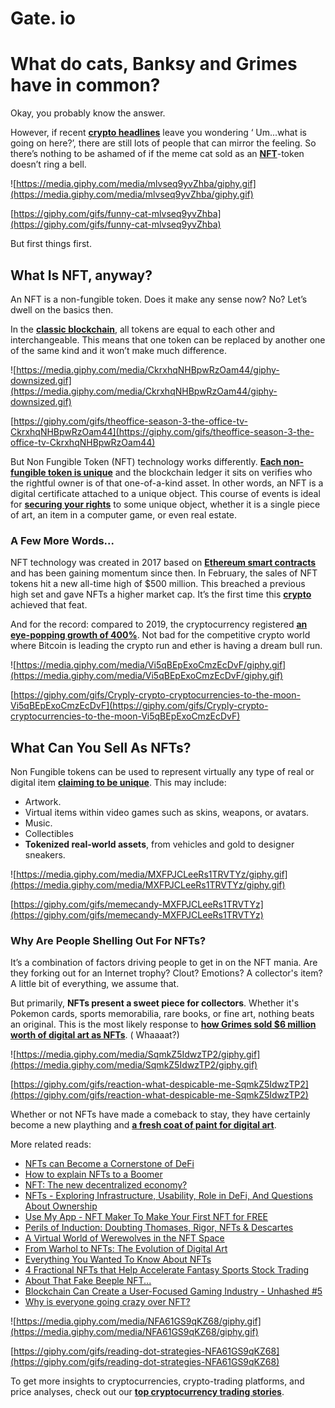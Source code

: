 # Gate. io

# What do cats, Banksy and Grimes have in common?

Okay, you probably know the answer.

However, if recent **[crypto headlines](https://hackernoon.com/monkey-see-monkey-do-is-why-paypal-is-entering-crypto-and-it-is-awesome-bryan-legend-ye1z33gv)** leave you wondering ‘ Um...what is going on here?’, there are still lots of people that can mirror the feeling. So there’s nothing to be ashamed of if the meme cat sold as an **[NFT](https://hackernoon.com/tagged/NFT)**-token doesn’t ring a bell.

![https://media.giphy.com/media/mlvseq9yvZhba/giphy.gif](https://media.giphy.com/media/mlvseq9yvZhba/giphy.gif)

[https://giphy.com/gifs/funny-cat-mlvseq9yvZhba](https://giphy.com/gifs/funny-cat-mlvseq9yvZhba)

But first things first.

## What Is NFT, anyway?

An NFT is a non-fungible token. Does it make any sense now? No? Let’s dwell on the basics then.

In the **[classic blockchain](https://hackernoon.com/the-state-of-blockchain-interoperability-in-2021-bb1s33of)**, all tokens are equal to each other and interchangeable. This means that one token can be replaced by another one of the same kind and it won’t make much difference.

![https://media.giphy.com/media/CkrxhqNHBpwRzOam44/giphy-downsized.gif](https://media.giphy.com/media/CkrxhqNHBpwRzOam44/giphy-downsized.gif)

[https://giphy.com/gifs/theoffice-season-3-the-office-tv-CkrxhqNHBpwRzOam44](https://giphy.com/gifs/theoffice-season-3-the-office-tv-CkrxhqNHBpwRzOam44)

But Non Fungible Token (NFT) technology works differently. **[Each non-fungible token is unique](https://hackernoon.com/5-blockchain-games-and-nft-projects-taking-over-art-and-entertainment-0z4c3388)** and the blockchain ledger it sits on verifies who the rightful owner is of that one-of-a-kind asset. In other words, an NFT is a digital certificate attached to a unique object. This course of events is ideal for [**securing your rights**](https://hackernoon.com/investing-in-cybersecurity-to-build-a-successful-exchange-with-ben-zhou-ceo-at-bybit-562333w0) to some unique object, whether it is a single piece of art, an item in a computer game, or even real estate.

### A Few More Words...

NFT technology was created in 2017 based on **[Ethereum smart contracts](https://hackernoon.com/what-does-ethereum-30-look-like-yr1134eu)** and has been gaining momentum since then. In February, the sales of NFT tokens hit a new all-time high of $500 million. This breached a previous high set and gave NFTs a higher market cap. It’s the first time this **[crypto](https://hackernoon.com/tagged/crypto)** achieved that feat.

And for the record: compared to 2019, the cryptocurrency registered **[an eye-popping growth of 400%](https://hackernoon.com/the-skills-required-to-succeed-in-crypto-are-different-from-others-xinshu-dong-of-iosg-ventures-3b2p33i2)**. Not bad for the competitive crypto world where Bitcoin is leading the crypto run and ether is having a dream bull run.

![https://media.giphy.com/media/Vi5qBEpExoCmzEcDvF/giphy.gif](https://media.giphy.com/media/Vi5qBEpExoCmzEcDvF/giphy.gif)

[https://giphy.com/gifs/Cryply-crypto-cryptocurrencies-to-the-moon-Vi5qBEpExoCmzEcDvF](https://giphy.com/gifs/Cryply-crypto-cryptocurrencies-to-the-moon-Vi5qBEpExoCmzEcDvF)

## What Can You Sell As NFTs?

Non Fungible tokens can be used to represent virtually any type of real or digital item **[claiming to be unique](https://hackernoon.com/a-new-paradigm-for-the-internet-cryptography-blockchain-and-online-societies-3q8b33o4)**. This may include:

- Artwork.
- Virtual items within video games such as skins, weapons, or avatars.
- Music.
- Collectibles
- **Tokenized real-world assets**, from vehicles and gold to designer sneakers.

![https://media.giphy.com/media/MXFPJCLeeRs1TRVTYz/giphy.gif](https://media.giphy.com/media/MXFPJCLeeRs1TRVTYz/giphy.gif)

[https://giphy.com/gifs/memecandy-MXFPJCLeeRs1TRVTYz](https://giphy.com/gifs/memecandy-MXFPJCLeeRs1TRVTYz)

### Why Are People Shelling Out For NFTs?

It’s a combination of factors driving people to get in on the NFT mania. Are they forking out for an Internet trophy? Clout? Emotions? A collector's item? A little bit of everything, we assume that.

But primarily, **NFTs present a sweet piece for collectors**. Whether it's Pokemon cards, sports memorabilia, rare books, or fine art, nothing beats an original. This is the most likely response to **[how Grimes sold $6 million worth of digital art as NFTs](https://hackernoon.com/nfts-are-bigger-than-the-sum-of-their-individual-parts-362433lk)**. ( Whaaaat?)

![https://media.giphy.com/media/SqmkZ5IdwzTP2/giphy.gif](https://media.giphy.com/media/SqmkZ5IdwzTP2/giphy.gif)

[https://giphy.com/gifs/reaction-what-despicable-me-SqmkZ5IdwzTP2](https://giphy.com/gifs/reaction-what-despicable-me-SqmkZ5IdwzTP2)

Whether or not NFTs have made a comeback to stay, they have certainly become a new plaything and **[a fresh coat of paint for digital art](https://hackernoon.com/aggregators-are-the-next-big-thing-in-defi-081b32vp)**.

More related reads:

- [NFTs can Become a Cornerstone of DeFi](https://hackernoon.com/nfts-can-become-a-cornerstone-of-defi-dpo34po)
- [How to explain NFTs to a Boomer](https://hackernoon.com/how-to-explain-nfts-to-a-boomer-3v3c35q0)
- [NFT: The new decentralized economy?](https://hackernoon.com/nft-the-new-decentralized-economy-iem3421)
- [NFTs - Exploring Infrastructure, Usability, Role in DeFi, And Questions About Ownership](https://hackernoon.com/nfts-exploring-infrastructure-usability-role-in-defi-and-questions-about-ownership-ba8y341f)
- [Use My App - NFT Maker To Make Your First NFT for FREE](https://hackernoon.com/use-my-app-nft-maker-to-make-your-first-nft-for-free-vo303478)
- [Perils of Induction: Doubting Thomases, Rigor, NFTs & Descartes](https://hackernoon.com/perils-of-induction-doubting-thomases-rigor-experience-as-teacher-and-what-do-nfts-have-to-do-with-gqm3493)
- [A Virtual World of Werewolves in the NFT Space](https://hackernoon.com/a-virtual-world-of-werewolves-in-the-nft-space-uz2934sk)
- [From Warhol to NFTs: The Evolution of Digital Art](https://hackernoon.com/from-warhol-to-nfts-the-evolution-of-digital-art-c32434rt)
- [Everything You Wanted To Know About NFTs](https://hackernoon.com/everything-you-wanted-to-know-about-nfts-wm1o34y6)
- [4 Fractional NFTs that Help Accelerate Fantasy Sports Stock Trading](https://hackernoon.com/4-fractional-nfts-that-help-accelerate-fantasy-sports-stock-trading-k71b34as)
- [About That Fake Beeple NFT...](https://hackernoon.com/about-that-fake-beeple-nft-0w1k35u9)
- [Blockchain Can Create a User-Focused Gaming Industry - Unhashed #5](https://hackernoon.com/blockchain-can-create-a-user-focused-gaming-industry-unhashed-5-tl1x34i6)
- [Why is everyone going crazy over NFT?](https://hackernoon.com/why-is-everyone-going-crazy-over-nft-11m33ea)

![https://media.giphy.com/media/NFA61GS9qKZ68/giphy.gif](https://media.giphy.com/media/NFA61GS9qKZ68/giphy.gif)

[https://giphy.com/gifs/reading-dot-strategies-NFA61GS9qKZ68](https://giphy.com/gifs/reading-dot-strategies-NFA61GS9qKZ68)

To get more insights to cryptocurrencies, crypto-trading platforms, and price analyses, check out our **[top cryptocurrency trading stories](https://hackernoon.com/2021-crypto-marketing-trends-from-a-bitcoin-ad-network-x12u34qb)**.